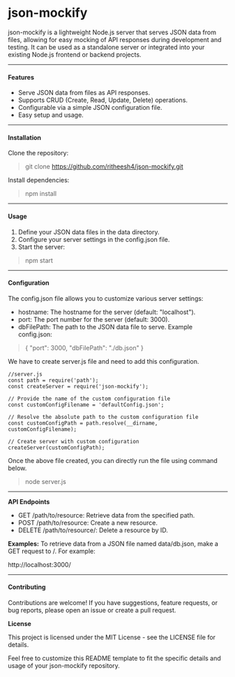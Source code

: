 # json-mockify

json-mockify is a lightweight Node.js server that serves JSON data from files, allowing for easy mocking of API responses during development and testing. It can be used as a standalone server or integrated into your existing Node.js frontend or backend projects.

------------



#### **Features**

- Serve JSON data from files as API responses.
- Supports CRUD (Create, Read, Update, Delete) operations.
- Configurable via a simple JSON configuration file.
- Easy setup and usage.

------------



#### **Installation**

Clone the repository:
> git clone https://github.com/ritheesh4/json-mockify.git

Install dependencies:
> npm install

------------


#### **Usage**

1. Define your JSON data files in the data directory.
2. Configure your server settings in the config.json file.
3. Start the server:
> npm start

------------


#### **Configuration**

The config.json file allows you to customize various server settings:
- hostname: The hostname for the server (default: "localhost").
- port: The port number for the server (default: 3000).
- dbFilePath: The path to the JSON data file to serve.
Example config.json:

> {
    "port": 3000,
    "dbFilePath": "./db.json"
  }
  
We have to create server.js file and need to add this configuration.
```  
//server.js
const path = require('path');
const createServer = require('json-mockify');

// Provide the name of the custom configuration file
const customConfigFilename = 'defaultConfig.json';

// Resolve the absolute path to the custom configuration file
const customConfigPath = path.resolve(__dirname, customConfigFilename);

// Create server with custom configuration
createServer(customConfigPath);
```
Once the above file created, you can directly run the file using command below.
> node server.js 


------------


**API Endpoints**
- GET /path/to/resource: Retrieve data from the specified path.
- POST /path/to/resource: Create a new resource.
- DELETE /path/to/resource/: Delete a resource by ID.

**Examples:**
To retrieve data from a JSON file named data/db.json, make a GET request to /. For example:

 http://localhost:3000/


------------
#### **Contributing**

Contributions are welcome! If you have suggestions, feature requests, or bug reports, please open an issue or create a pull request.

**License**

This project is licensed under the MIT License - see the LICENSE file for details.

Feel free to customize this README template to fit the specific details and usage of your json-mockify repository.

